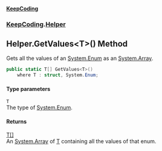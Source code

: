 #### [KeepCoding](index.md 'index')
### [KeepCoding](KeepCoding.md 'KeepCoding').[Helper](KeepCoding_Helper.md 'KeepCoding.Helper')
## Helper.GetValues&lt;T&gt;() Method
Gets all the values of an [System.Enum](https://docs.microsoft.com/en-us/dotnet/api/System.Enum 'System.Enum') as an [System.Array](https://docs.microsoft.com/en-us/dotnet/api/System.Array 'System.Array').  
```csharp
public static T[] GetValues<T>()
    where T : struct, System.Enum;
```
#### Type parameters
<a name='KeepCoding_Helper_GetValues_T_()_T'></a>
`T`  
The type of [System.Enum](https://docs.microsoft.com/en-us/dotnet/api/System.Enum 'System.Enum').
  
#### Returns
[T](KeepCoding_Helper_GetValues_T_().md#KeepCoding_Helper_GetValues_T_()_T 'KeepCoding.Helper.GetValues&lt;T&gt;().T')[[]](https://docs.microsoft.com/en-us/dotnet/api/System.Array 'System.Array')  
An [System.Array](https://docs.microsoft.com/en-us/dotnet/api/System.Array 'System.Array') of [T](KeepCoding_Helper_GetValues_T_().md#KeepCoding_Helper_GetValues_T_()_T 'KeepCoding.Helper.GetValues&lt;T&gt;().T') containing all the values of that enum.
